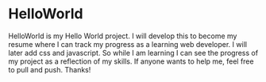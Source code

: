 # HelloWorld
HelloWorld is my Hello World project. I will develop this to become my resume where I can track my progress as a learning web developer. 
I will later add css and javascript. So while I am learning I can see the progress of my project as a reflection of my skills.
If anyone wants to help me, feel free to pull and push. Thanks!
